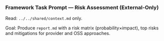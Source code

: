 ### Framework Task Prompt — Risk Assessment (External‑Only)

Read: `../../shared/context.md` only.

Goal: Produce `report.md` with a risk matrix (probability×impact), top risks and mitigations for provider and OSS approaches.


